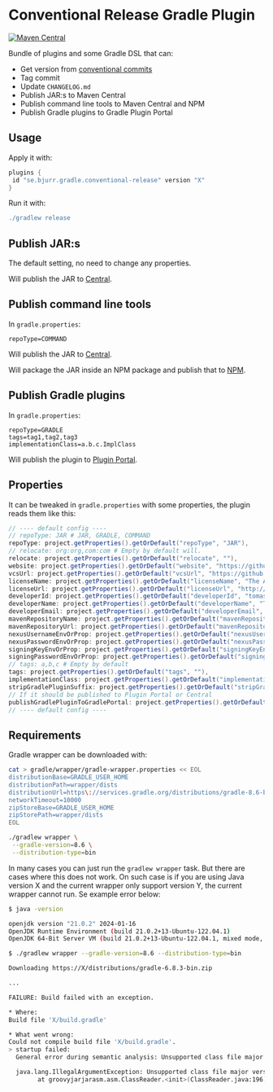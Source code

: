 # Conventional Release Gradle Plugin

[![Maven Central](https://maven-badges.herokuapp.com/maven-central/se.bjurr.gradle.conventional-release/se.bjurr.gradle.conventional-release.gradle.plugin/badge.svg)](https://search.maven.org/artifact/se.bjurr.gradle.conventional-release/se.bjurr.gradle.conventional-release.gradle.plugin)

Bundle of plugins and some Gradle DSL that can:

- Get version from [conventional commits](https://www.conventionalcommits.org/en/v1.0.0/)
- Tag commit
- Update `CHANGELOG.md`
- Publish JAR:s to Maven Central
- Publish command line tools to Maven Central and NPM
- Publish Gradle plugins to Gradle Plugin Portal

## Usage

Apply it with:

```groovy
plugins {
 id "se.bjurr.gradle.conventional-release" version "X"
}
```

Run it with:

```groovy
./gradlew release
```

## Publish JAR:s

The default setting, no need to change any properties.

Will publish the JAR to [Central](https://central.sonatype.com/).

## Publish command line tools

In `gradle.properties`:

```properties
repoType=COMMAND
```

Will publish the JAR to [Central](https://central.sonatype.com/).

Will package the JAR inside an NPM package and publish that to [NPM](https://plugins.gradle.org/).

## Publish Gradle plugins

In `gradle.properties`:

```properties
repoType=GRADLE
tags=tag1,tag2,tag3
implementationClass=a.b.c.ImplClass
```

Will publish the plugin to [Plugin Portal](https://plugins.gradle.org/).

## Properties

It can be tweaked in `gradle.properties` with some properties, the plugin reads them like this:

```groovy
// ---- default config ----
// repoType: JAR # JAR, GRADLE, COMMAND
repoType: project.getProperties().getOrDefault("repoType", "JAR"),
// relocate: org:org,com:com # Empty by default will.
relocate: project.getProperties().getOrDefault("relocate", ""),
website: project.getProperties().getOrDefault("website", "https://github.com/tomasbjerre/" + project.name),
vcsUrl: project.getProperties().getOrDefault("vcsUrl", "https://github.com/tomasbjerre/" + project.name),
licenseName: project.getProperties().getOrDefault("licenseName", "The Apache Software License, Version 2.0"),
licenseUrl: project.getProperties().getOrDefault("licenseUrl", "http://www.apache.org/licenses/LICENSE-2.0.txt"),
developerId: project.getProperties().getOrDefault("developerId", "tomasbjerre"),
developerName: project.getProperties().getOrDefault("developerName", "Tomas Bjerre"),
developerEmail: project.getProperties().getOrDefault("developerEmail", "tomas.bjerre85@gmail.com"),
mavenRepositoryName: project.getProperties().getOrDefault("mavenRepositoryName", "nexus"),
mavenRepositoryUrl: project.getProperties().getOrDefault("mavenRepositoryUrl", "https://oss.sonatype.org/service/local/"),
nexusUsernameEnvOrProp: project.getProperties().getOrDefault("nexusUsernameEnvOrProp", "nexusUsername"),
nexusPasswordEnvOrProp: project.getProperties().getOrDefault("nexusPasswordEnvOrProp", "nexusPassword"),
signingKeyEnvOrProp: project.getProperties().getOrDefault("signingKeyEnvOrProp", "signing.keyId"),
signingPasswordEnvOrProp: project.getProperties().getOrDefault("signingPasswordEnvOrProp", "signing.password"),
// tags: a,b,c # Empty by default
tags: project.getProperties().getOrDefault("tags", ""),
implementationClass: project.getProperties().getOrDefault("implementationClass", ""),
stripGradlePluginSuffix: project.getProperties().getOrDefault("stripGradlePluginSuffix", "true") == "true",
// If it should be published to Plugin Portal or Central
publishGradlePluginToGradlePortal: project.getProperties().getOrDefault("publishGradlePluginToGradlePortal", "true") == "true",
// ---- default config ----
```

## Requirements

Gradle wrapper can be downloaded with:

```sh
cat > gradle/wrapper/gradle-wrapper.properties << EOL
distributionBase=GRADLE_USER_HOME
distributionPath=wrapper/dists
distributionUrl=https\://services.gradle.org/distributions/gradle-8.6-bin.zip
networkTimeout=10000
zipStoreBase=GRADLE_USER_HOME
zipStorePath=wrapper/dists
EOL

./gradlew wrapper \
 --gradle-version=8.6 \
 --distribution-type=bin
```

In many cases you can just run the `gradlew wrapper` task. But there are cases where this does not work. On such case is if you are using Java version X and the current wrapper only support version Y, the current wrapper cannot run. Se example error below:

```sh
$ java -version

openjdk version "21.0.2" 2024-01-16
OpenJDK Runtime Environment (build 21.0.2+13-Ubuntu-122.04.1)
OpenJDK 64-Bit Server VM (build 21.0.2+13-Ubuntu-122.04.1, mixed mode, sharing)
```

```sh
$ ./gradlew wrapper --gradle-version=8.6 --distribution-type=bin

Downloading https://X/distributions/gradle-6.8.3-bin.zip

...

FAILURE: Build failed with an exception.

* Where:
Build file 'X/build.gradle'

* What went wrong:
Could not compile build file 'X/build.gradle'.
> startup failed:
  General error during semantic analysis: Unsupported class file major version 65

  java.lang.IllegalArgumentException: Unsupported class file major version 65
        at groovyjarjarasm.asm.ClassReader.<init>(ClassReader.java:196)
```
